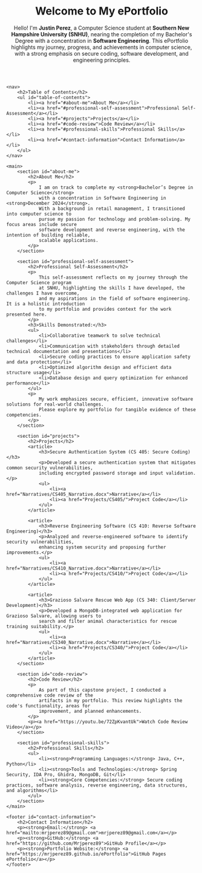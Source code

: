 <!DOCTYPE html>
<html lang="en">
<head>
    <meta charset="UTF-8">
    <meta name="viewport" content="width=device-width, initial-scale=1.0">
    <title>Justin Perez ePortfolio</title>
    <link rel="stylesheet" href="style.css">
</head>
<body>
    <header>
        <h1>Welcome to My ePortfolio</h1>
        <p>
            Hello! I'm <strong>Justin Perez</strong>, a Computer Science student at 
            <strong>Southern New Hampshire University (SNHU)</strong>, nearing the completion 
            of my Bachelor's Degree with a concentration in <strong>Software Engineering</strong>. 
            This ePortfolio highlights my journey, progress, and achievements in computer science, 
            with a strong emphasis on secure coding, software development, and engineering principles.
        </p>
    </header>

    <nav>
        <h2>Table of Contents</h2>
        <ul id="table-of-contents">
            <li><a href="#about-me">About Me</a></li>
            <li><a href="#professional-self-assessment">Professional Self-Assessment</a></li>
            <li><a href="#projects">Projects</a></li>
            <li><a href="#code-review">Code Review</a></li>
            <li><a href="#professional-skills">Professional Skills</a></li>
            <li><a href="#contact-information">Contact Information</a></li>
        </ul>
    </nav>

    <main>
        <section id="about-me">
            <h2>About Me</h2>
            <p>
                I am on track to complete my <strong>Bachelor’s Degree in Computer Science</strong> 
                with a concentration in Software Engineering in <strong>December 2024</strong>. 
                With a background in retail management, I transitioned into computer science to 
                pursue my passion for technology and problem-solving. My focus areas include secure 
                software development and reverse engineering, with the intention of building reliable, 
                scalable applications.
            </p>
        </section>

        <section id="professional-self-assessment">
            <h2>Professional Self-Assessment</h2>
            <p>
                This self-assessment reflects on my journey through the Computer Science program 
                at SNHU, highlighting the skills I have developed, the challenges I have overcome, 
                and my aspirations in the field of software engineering. It is a holistic introduction 
                to my portfolio and provides context for the work presented here.
            </p>
            <h3>Skills Demonstrated:</h3>
            <ul>
                <li>Collaborative teamwork to solve technical challenges</li>
                <li>Communication with stakeholders through detailed technical documentation and presentations</li>
                <li>Secure coding practices to ensure application safety and data protection</li>
                <li>Optimized algorithm design and efficient data structure usage</li>
                <li>Database design and query optimization for enhanced performance</li>
            </ul>
            <p>
                My work emphasizes secure, efficient, innovative software solutions for real-world challenges. 
                Please explore my portfolio for tangible evidence of these competencies.
            </p>
        </section>

        <section id="projects">
            <h2>Projects</h2>
            <article>
                <h3>Secure Authentication System (CS 405: Secure Coding)</h3>
                <p>Developed a secure authentication system that mitigates common security vulnerabilities, 
                including encrypted password storage and input validation.</p>
                <ul>
                    <li><a href="Narratives/CS405_Narrative.docx">Narrative</a></li>
                    <li><a href="Projects/CS405/">Project Code</a></li>
                </ul>
            </article>

            <article>
                <h3>Reverse Engineering Software (CS 410: Reverse Software Engineering)</h3>
                <p>Analyzed and reverse-engineered software to identify security vulnerabilities, 
                enhancing system security and proposing further improvements.</p>
                <ul>
                    <li><a href="Narratives/CS410_Narrative.docx">Narrative</a></li>
                    <li><a href="Projects/CS410/">Project Code</a></li>
                </ul>
            </article>

            <article>
                <h3>Grazioso Salvare Rescue Web App (CS 340: Client/Server Development)</h3>
                <p>Developed a MongoDB-integrated web application for Grazioso Salvare, allowing users to 
                search and filter animal characteristics for rescue training suitability.</p>
                <ul>
                    <li><a href="Narratives/CS340_Narrative.docx">Narrative</a></li>
                    <li><a href="Projects/CS340/">Project Code</a></li>
                </ul>
            </article>
        </section>

        <section id="code-review">
            <h2>Code Review</h2>
            <p>
                As part of this capstone project, I conducted a comprehensive code review of the 
                artifacts in my portfolio. This review highlights the code's functionality, areas for 
                improvement, and planned enhancements.
            </p>
            <p><a href="https://youtu.be/72ZpKvantUk">Watch Code Review Video</a></p>
        </section>

        <section id="professional-skills">
            <h2>Professional Skills</h2>
            <ul>
                <li><strong>Programming Languages:</strong> Java, C++, Python</li>
                <li><strong>Tools and Technologies:</strong> Spring Security, IDA Pro, Ghidra, MongoDB, Git</li>
                <li><strong>Core Competencies:</strong> Secure coding practices, software analysis, reverse engineering, data structures, and algorithms</li>
            </ul>
        </section>
    </main>

    <footer id="contact-information">
        <h2>Contact Information</h2>
        <p><strong>Email:</strong> <a href="mailto:mrjperez89@gmail.com">mrjperez89@gmail.com</a></p>
        <p><strong>GitHub:</strong> <a href="https://github.com/Mrjperez89">GitHub Profile</a></p>
        <p><strong>Portfolio Website:</strong> <a href="https://mrjperez89.github.io/ePortfolio">GitHub Pages ePortfolio</a></p>
    </footer>
</body>
</html>
